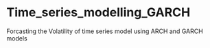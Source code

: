 # Time_series_modelling_GARCH
Forcasting the Volatility of time series model using ARCH and GARCH models
